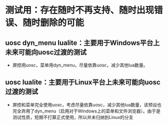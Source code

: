 # 测试用：存在随时不再支持、随时出现错误、随时删除的可能

## uosc dyn_menu lualite：主要用于Windows平台上未来可能向uosc过渡的测试
* 屏控用uosc，菜单用dyn_menu，尽量依靠uosc，减少其他lua数量。

## uosc lualite：主要用于Linux平台上未来可能向uosc过渡的测试
* 屏控和菜单完全使用uosc，考虑尽量依靠uosc，减少其他lua数量，该预设也完全弃用了dyn_menu（启用对于Windows上的菜单和文件浏览器）。由于是测试性质，短期不打算正式使用，所以并未归纳到Linux的分支
